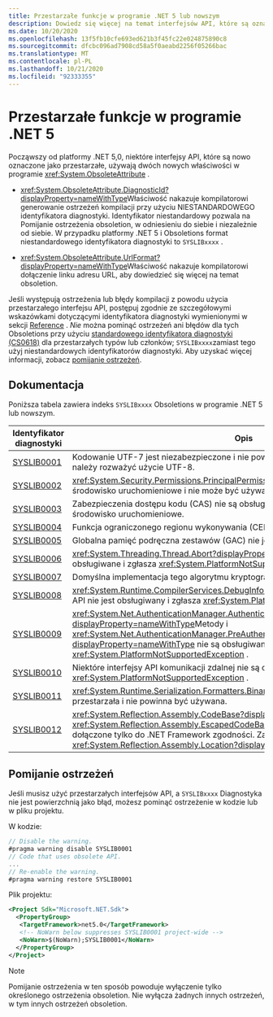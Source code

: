 ```yaml
---
title: Przestarzałe funkcje w programie .NET 5 lub nowszym
description: Dowiedz się więcej na temat interfejsów API, które są oznaczone jako przestarzałe w programie .NET 5,0 i nowszych wersjach, które generują ostrzeżenia kompilatora SYSLIB.
ms.date: 10/20/2020
ms.openlocfilehash: 13f5fb10cfe693ed621b3f45fc22e024875890c8
ms.sourcegitcommit: dfcbc096ad7908cd58a5f0aeabd2256f05266bac
ms.translationtype: MT
ms.contentlocale: pl-PL
ms.lasthandoff: 10/21/2020
ms.locfileid: "92333355"
---
```

# <a name="obsolete-features-in-net-5"></a>Przestarzałe funkcje w programie .NET 5

Począwszy od platformy .NET 5,0, niektóre interfejsy API, które są nowo oznaczone jako przestarzałe, używają dwóch nowych właściwości w programie <xref:System.ObsoleteAttribute> .

- <xref:System.ObsoleteAttribute.DiagnosticId?displayProperty=nameWithType>Właściwość nakazuje kompilatorowi generowanie ostrzeżeń kompilacji przy użyciu NIESTANDARDOWEGO identyfikatora diagnostyki. Identyfikator niestandardowy pozwala na Pomijanie ostrzeżenia obsoletion, w odniesieniu do siebie i niezależnie od siebie. W przypadku platformy .NET 5 i Obsoletions format niestandardowego identyfikatora diagnostyki to `SYSLIBxxxx` .

- <xref:System.ObsoleteAttribute.UrlFormat?displayProperty=nameWithType>Właściwość nakazuje kompilatorowi dołączenie linku adresu URL, aby dowiedzieć się więcej na temat obsoletion.

Jeśli występują ostrzeżenia lub błędy kompilacji z powodu użycia przestarzałego interfejsu API, postępuj zgodnie ze szczegółowymi wskazówkami dotyczącymi identyfikatora diagnostyki wymienionymi w sekcji [Reference](#reference) . *Nie* można pominąć ostrzeżeń ani błędów dla tych Obsoletions przy użyciu [standardowego identyfikatora diagnostyki (CS0618)](../../csharp/language-reference/compiler-messages/cs0618.md) dla przestarzałych typów lub członków; `SYSLIBxxxx`zamiast tego użyj niestandardowych identyfikatorów diagnostyki. Aby uzyskać więcej informacji, zobacz [pomijanie ostrzeżeń](#suppress-warnings).

## <a name="reference"></a>Dokumentacja

Poniższa tabela zawiera indeks `SYSLIBxxxx` Obsoletions w programie .NET 5 lub nowszym.

| Identyfikator diagnostyki | Opis |
| - | - |
| [SYSLIB0001](syslib0001.md) | Kodowanie UTF-7 jest niezabezpieczone i nie powinno być używane. Zamiast tego należy rozważyć użycie UTF-8. |
| [SYSLIB0002](syslib0002.md) | <xref:System.Security.Permissions.PrincipalPermissionAttribute> nie jest uznawany przez środowisko uruchomieniowe i nie może być używany. |
| [SYSLIB0003](syslib0003.md) | Zabezpieczenia dostępu kodu (CAS) nie są obsługiwane ani honorowane przez środowisko uruchomieniowe. |
| [SYSLIB0004](syslib0004.md) | Funkcja ograniczonego regionu wykonywania (CER) nie jest obsługiwana. |
| [SYSLIB0005](syslib0005.md) | Globalna pamięć podręczna zestawów (GAC) nie jest obsługiwana. |
| [SYSLIB0006](syslib0006.md) | <xref:System.Threading.Thread.Abort?displayProperty=nameWithType> nie jest obsługiwane i zgłasza <xref:System.PlatformNotSupportedException> . |
| [SYSLIB0007](syslib0007.md) | Domyślna implementacja tego algorytmu kryptografii nie jest obsługiwana. |
| [SYSLIB0008](syslib0008.md) | <xref:System.Runtime.CompilerServices.DebugInfoGenerator.CreatePdbGenerator>Interfejs API nie jest obsługiwany i zgłasza <xref:System.PlatformNotSupportedException> . |
| [SYSLIB0009](syslib0009.md) | <xref:System.Net.AuthenticationManager.Authenticate%2A?displayProperty=nameWithType>Metody i <xref:System.Net.AuthenticationManager.PreAuthenticate%2A?displayProperty=nameWithType> nie są obsługiwane i throw <xref:System.PlatformNotSupportedException> . |
| [SYSLIB0010](syslib0010.md) | Niektóre interfejsy API komunikacji zdalnej nie są obsługiwane i throw <xref:System.PlatformNotSupportedException> . |
| [SYSLIB0011](syslib0011.md) | <xref:System.Runtime.Serialization.Formatters.Binary.BinaryFormatter> Serializacja jest przestarzała i nie powinna być używana. |
| [SYSLIB0012](syslib0012.md) | <xref:System.Reflection.Assembly.CodeBase?displayProperty=nameWithType> i <xref:System.Reflection.Assembly.EscapedCodeBase?displayProperty=nameWithType> są dołączone tylko do .NET Framework zgodności. Zamiast tego użyj polecenia cmdlet <xref:System.Reflection.Assembly.Location?displayProperty=nameWithType>. |

## <a name="suppress-warnings"></a>Pomijanie ostrzeżeń

Jeśli musisz użyć przestarzałych interfejsów API, a `SYSLIBxxxx` Diagnostyka nie jest powierzchnią jako błąd, możesz pominąć ostrzeżenie w kodzie lub w pliku projektu.

W kodzie:

```csharp
// Disable the warning.
#pragma warning disable SYSLIB0001
// Code that uses obsolete API.
...
// Re-enable the warning.
#pragma warning restore SYSLIB0001
```

Plik projektu:

```xml
<Project Sdk="Microsoft.NET.Sdk">
  <PropertyGroup>
   <TargetFramework>net5.0</TargetFramework>
   <!-- NoWarn below suppresses SYSLIB0001 project-wide -->
   <NoWarn>$(NoWarn);SYSLIB0001</NoWarn>
  </PropertyGroup>
</Project>
```

> [!NOTE]
> Pomijanie ostrzeżenia w ten sposób powoduje wyłączenie tylko określonego ostrzeżenia obsoletion. Nie wyłącza żadnych innych ostrzeżeń, w tym innych ostrzeżeń obsoletion.
